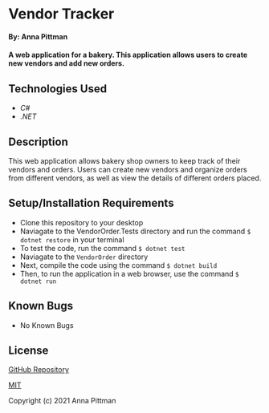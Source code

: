 # Vendor Tracker

#### By: Anna Pittman

#### A web application for a bakery. This application allows users to create new vendors and add new orders.

## Technologies Used

* _C#_
* _.NET_

## Description

This web application allows bakery shop owners to keep track of their vendors and orders. Users can create new vendors and organize orders from different vendors, as well as view the details of different orders placed.   

## Setup/Installation Requirements

* Clone this repository to your desktop
* Naviagate to the VendorOrder.Tests directory and run the command `$ dotnet restore` in your terminal 
* To test the code, run the command `$ dotnet test`
* Naviagate to the `VendorOrder` directory 
* Next, compile the code using the command `$ dotnet build` 
* Then, to run the application in a web browser, use the command `$ dotnet run`

## Known Bugs

* No Known Bugs

## License

[GitHub Repository](https://github.com/an12346/vendor-order-tracker)

[MIT](https://opensource.org/licenses/MIT)

Copyright (c) 2021 Anna Pittman